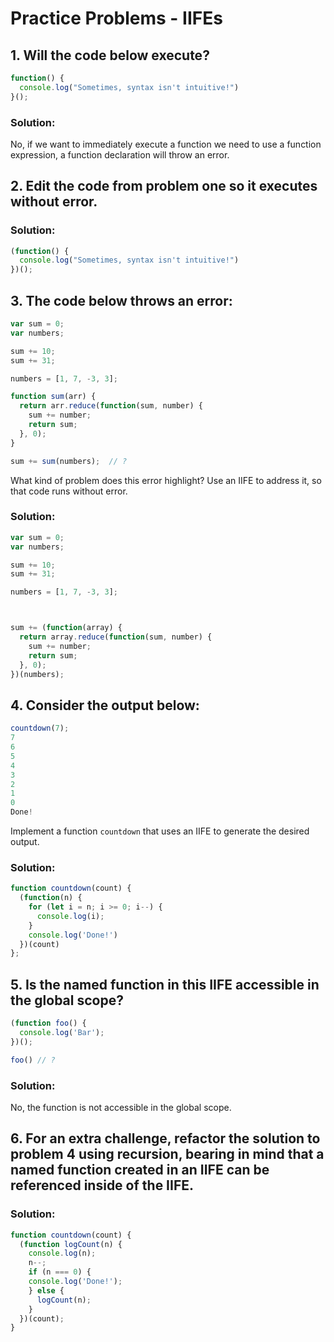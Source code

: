 # Practice Problems - IIFEs

## 1. Will the code below execute?
```js
function() {
  console.log("Sometimes, syntax isn't intuitive!")
}();
```

### Solution:
No, if we want to immediately execute a function we need to use a function expression, a function declaration will throw an error.

## 2. Edit the code from problem one so it executes without error.

### Solution:
```js
(function() {
  console.log("Sometimes, syntax isn't intuitive!")
})();
```

## 3. The code below throws an error:
```js
var sum = 0;
var numbers;

sum += 10;
sum += 31;

numbers = [1, 7, -3, 3];

function sum(arr) {
  return arr.reduce(function(sum, number) {
    sum += number;
    return sum;
  }, 0);
}

sum += sum(numbers);  // ?
```
What kind of problem does this error highlight? Use an IIFE to address it, so that code runs without error.

### Solution:
```js
var sum = 0;
var numbers;

sum += 10;
sum += 31;

numbers = [1, 7, -3, 3];



sum += (function(array) {
  return array.reduce(function(sum, number) {
    sum += number;
    return sum;
  }, 0);
})(numbers);
```

## 4. Consider the output below:
```js
countdown(7);
7
6
5
4
3
2
1
0
Done!
```
Implement a function `countdown` that uses an IIFE to generate the desired output.


### Solution:
```js
function countdown(count) {
  (function(n) {
    for (let i = n; i >= 0; i--) {
      console.log(i);
    }
    console.log('Done!')
  })(count)
};
```

## 5. Is the named function in this IIFE accessible in the global scope?
```js
(function foo() {
  console.log('Bar');
})();

foo() // ?
```

### Solution:
No, the function is not accessible in the global scope.

## 6. For an extra challenge, refactor the solution to problem 4 using recursion, bearing in mind that a named function created in an IIFE can be referenced inside of the IIFE.


### Solution:
```js
function countdown(count) {
  (function logCount(n) {
    console.log(n);
    n--;
    if (n === 0) {
    console.log('Done!');
    } else {
      logCount(n);
    }
  })(count);
}
```